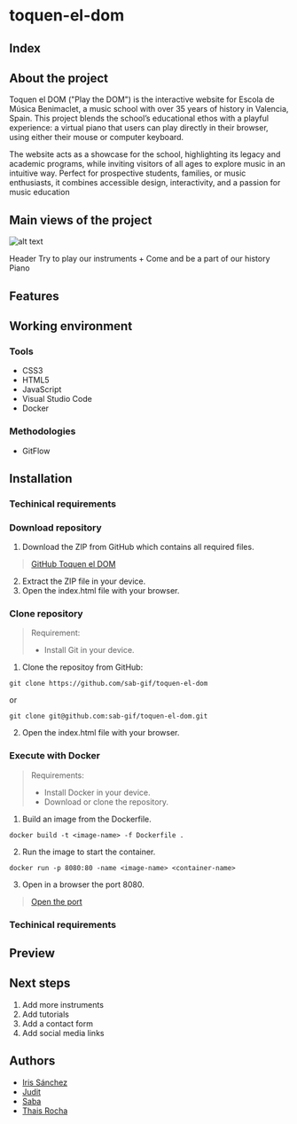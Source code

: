 # toquen-el-dom

## Index



## About the project

Toquen el DOM ("Play the DOM") is the interactive website for Escola de Música Benimaclet, a music school with over 35 years of history in Valencia, Spain. This project blends the school’s educational ethos with a playful experience: a virtual piano that users can play directly in their browser, using either their mouse or computer keyboard.

The website acts as a showcase for the school, highlighting its legacy and academic programs, while inviting visitors of all ages to explore music in an intuitive way. Perfect for prospective students, families, or music enthusiasts, it combines accessible design, interactivity, and a passion for music education

## Main views of the project

![alt text](image.jpg)

Header
Try to play our instruments + Come and be a part of our history
Piano

## Features


## Working environment

### Tools

- CSS3
- HTML5
- JavaScript
- Visual Studio Code
- Docker

### Methodologies

- GitFlow

## Installation

### Techinical requirements

### Download repository
1. Download the ZIP from GitHub which contains all required files.
> [GitHub Toquen el DOM](https://github.com/sab-gif/toquen-el-dom)
2. Extract the ZIP file in your device.
3. Open the index.html file with your browser.

### Clone repository

> Requirement:
> - Install Git in your device.

1. Clone the repositoy from GitHub:
```
git clone https://github.com/sab-gif/toquen-el-dom
```
or
```
git clone git@github.com:sab-gif/toquen-el-dom.git
```
2. Open the index.html file with your browser.

### Execute with Docker

>Requirements:
> - Install Docker in your device.
> - Download or clone the repository.


1. Build an image from the Dockerfile.
```
docker build -t <image-name> -f Dockerfile .
```
2. Run the image to start the container.
```
docker run -p 8080:80 -name <image-name> <container-name>
```
3. Open in a browser the port 8080.

> [Open the port](http://127.0.0.1:8080/)

### Techinical requirements

<!-- <details><summary>Toggle me!</summary>Peek a boo!</details> -->

## Preview




## Next steps

1. Add more instruments
2. Add tutorials
3. Add a contact form
4. Add social media links

## Authors

- [Iris Sánchez](https://github.com/isanort)
- [Judit](https://github.com/J-uds)
- [Saba](https://github.com/sab-gif)
- [Thais Rocha](https://github.com/thaisrqueiroz) 